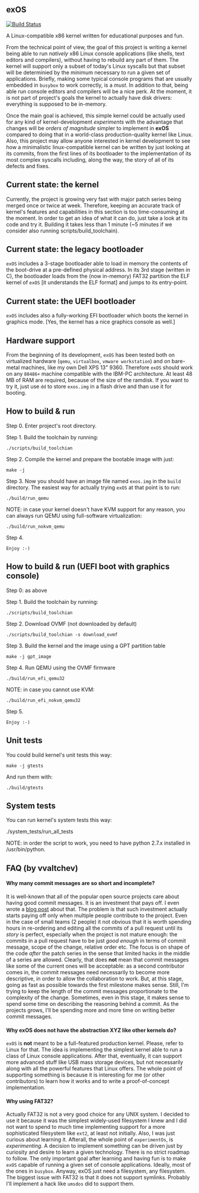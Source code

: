 exOS
------

[![Build Status](https://travis-ci.org/vvaltchev/experimentOs.svg?branch=master)](https://travis-ci.org/vvaltchev/experimentOs)



A Linux-compatible x86 kernel written for educational purposes and fun.

From the technical point of view, the goal of this project is writing a kernel
being able to run *natively* x86 Linux console applications (like shells, text
editors and compilers), without having to rebuild any part of them. The kernel
will support only a subset of today's Linux syscalls but that subset will be
determinied by the minimum necessary to run a given set of applications.
Briefly, making some typical console programs that are usually embedded in
`busybox` to work correctly, is a *must*. In addition to that, being able run
console editors and compilers will be a nice perk. At the moment, it is not part
of project's goals the kernel to actually have disk drivers: everything is
supposed to be in-memory.

Once the main goal is achieved, this simple kernel could be actually used for
any kind of kernel-development *experiments* with the advantage that changes
will be *orders of magnitude* simpler to implement in **exOS** compared to doing
that in a world-class production-quality kernel like Linux. Also, this project
may allow anyone interested in kernel development to see how a minimalistic
linux-compatible kernel can be written by just looking at its commits, from the
first lines of its bootloader to the implementation of its most complex syscalls
including, along the way, the story of all of its defects and fixes.

Current state: the kernel
----------------------------------------

Currently, the project is growing very fast with major patch series being merged
once or twice at week. Therefore, keeping an accurate track of kernel's features
and capabilities in this section is too time-consuming at the moment. In order to
get an idea of what it can do, just take a look at its code and try it.
Building it takes less than 1 minute (~5 minutes if we consider also running
scripts/build_toolchain).

Current state: the legacy bootloader
--------------------------------------

`exOS` includes a 3-stage bootloader able to load in memory the contents of the
boot-drive at a pre-defined physical address. In its 3rd stage (written in C),
the bootloader loads from the (now in-memory) FAT32 partition the ELF kernel of
`exOS` [it understands the ELF format] and jumps to its entry-point.

Current state: the UEFI bootloader
------------------------------------

`exOS` includes also a fully-working EFI bootloader which boots the kernel in
graphics mode. [Yes, the kernel has a nice graphics console as well.]


Hardware support
--------------------

From the beginning of its development, `exOS` has been tested both on
virtualized hardware (`qemu`, `virtualbox`, `vmware workstation`) and on
bare-metal machines, like my own Dell XPS 13" 9360. Therefore `exOS` should work
on any `80486+` machine compatible with the IBM-PC architecture. At least 48 MB
of RAM are required, because of the size of the ramdisk. If you want to try it,
just use `dd` to store `exos.img` in a flash drive and than use it for booting.

How to build & run
---------------------

Step 0. Enter project's root directory.

Step 1. Build the toolchain by running:

    ./scripts/build_toolchian

Step 2. Compile the kernel and prepare the bootable image with just:

    make -j

Step 3. Now you should have an image file named `exos.img` in the `build`
directory. The easiest way for actually trying `exOS` at that point is to run:

    ./build/run_qemu

NOTE: in case your kernel doesn't have KVM support for any reason, you can
always run QEMU using full-software virtualization:

    ./build/run_nokvm_qemu

Step 4.

    Enjoy :-)


How to build & run (UEFI boot with graphics console)
------------------------------------------------------

Step 0: as above

Step 1. Build the toolchain by running:

    ./scripts/build_toolchian

Step 2. Download OVMF (not downloaded by default)

    ./scripts/build_toolchian -s download_ovmf

Step 3. Build the kernel and the image using a GPT partition table

    make -j gpt_image

Step 4. Run QEMU using the OVMF firmware

    ./build/run_efi_qemu32

NOTE: in case you cannot use KVM:

    ./build/run_efi_nokvm_qemu32

Step 5.

    Enjoy :-)


Unit tests
-------------

You could build kernel's unit tests this way:

    make -j gtests

And run them with:

    ./build/gtests

System tests
--------------

You can run kernel's system tests this way:

   ./system_tests/run_all_tests

NOTE: in order the script to work, you need to have python 2.7.x installed in
/usr/bin/python.


FAQ (by vvaltchev)
---------------------


#### Why many commit messages are so short and incomplete?

It is well-known that all of the popular open source projects care about having good commit messages.
It is an investment that pays off. I even wrote a [blog post](https://blogs.vmware.com/opensource/2017/12/28/open-source-proprietary-software-engineer/) about that.
The problem is that such investment actually starts paying off only when multiple people contribute to the project.
Even in the case of small teams (2 people) it not obvious that it is worth spending hours in re-ordering and editing all the commits of
a pull request until its *story* is perfect, especially when the project is not mature enough: the commits in a pull request have to be just *good enough* in terms of commit message, scope of the change, relative order etc. The focus is on shape of the code *after* the patch series in the sense that limited hacks in the middle of a series are allowed. Clearly, that does **not** mean that commit messages like some of the current ones will be acceptable: as a second contributor comes in, the commit messages need necessarily to become more descriptive, in order to allow the collaboration to work. But, at this stage, going as fast as possible towards the first milestone makes sense. Still, I'm trying to keep the length of the commit messages proportionate to the complexity of the change. Sometimes, even in this stage, it makes sense to spend some time on describing the reasoning behind a commit. As the projects grows, I'll be spending more and more time on writing better commit messages.


#### Why exOS does not have the abstraction XYZ like other kernels do?

`exOS` is **not** meant to be a full-featured production kernel. Please, refer to Linux for that.
The idea is implementing the simplest kernel able to run a class of Linux console applications.
After that, eventually, it can support more advanced stuff like USB mass storage devices,
but not necessarily along with all the powerful features that Linux offers.
The whole point of supporting something is because it is interesting for me (or other contributors)
to learn how it works and to write a proof-of-concept implementation.


#### Why using FAT32?

Actually FAT32 is not a very good choice for any UNIX system.
I decided to use it because it was the simplest widely-used filesystem I knew and I did not want to spend to much time implementing support for a more sophisticated filesystem like `ext2`, at least not initially. Also, I was just curious about learning it. Afterall, the whole point of `experimentOs`, is *experimenting*.
A decision to implement something can be driven just by curiosity and desire to learn a given technology. There is no strict roadmap to follow. The only important goal after learning and having fun is to make `exOS` capable of running a given set of console applications. Ideally, most of the ones in `busybox`. Anyway, exOS just need a filesystem, any filesystem. The biggest issue with FAT32 is that it does not support symlinks. Probably I'll implement a hack like `umsdos` did to support them.






